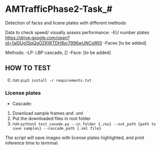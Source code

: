 # AMTrafficPhase2-Task_#
Detection of faces and licene plates with different methods

Data to check speed/ visually assess performance:
-EU number plates https://drive.google.com/open?id=1aI0Ug1SqQgOZKWTDH8xr7996wUNCsW0I
-Faces [to be added]

Methods:
-LP: LBP cascade, []
-Face: [to be added]


## HOW TO TEST

0) run ```pip3 install -r requirements.txt```

### License plates
- Cascade:
1) Download sample frames and .xml 
2) Put the downloaded files in root folder
3) run ```python3 test_casade.py --in_folder {./eu} --out_path {path to save samples} --cascade_path {.xml file}```


The script will save images with license plates highlighted, and print inference time to terminal.